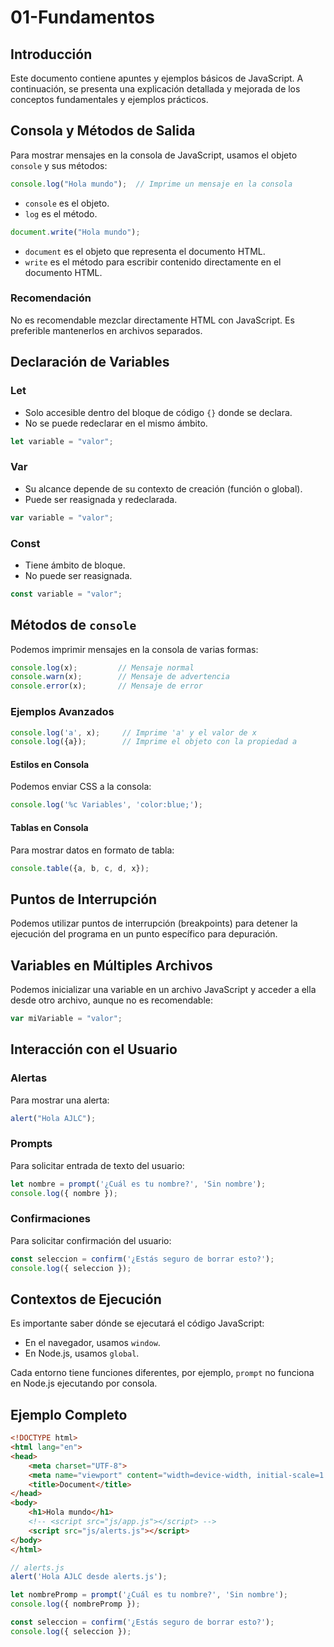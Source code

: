

# 01-Fundamentos

## Introducción

Este documento contiene apuntes y ejemplos básicos de JavaScript. A continuación, se presenta una explicación detallada y mejorada de los conceptos fundamentales y ejemplos prácticos.

## Consola y Métodos de Salida

Para mostrar mensajes en la consola de JavaScript, usamos el objeto `console` y sus métodos:

```javascript
console.log("Hola mundo");  // Imprime un mensaje en la consola
```
- `console` es el objeto.
- `log` es el método.

```javascript
document.write("Hola mundo");
```
- `document` es el objeto que representa el documento HTML.
- `write` es el método para escribir contenido directamente en el documento HTML.

### Recomendación

No es recomendable mezclar directamente HTML con JavaScript. Es preferible mantenerlos en archivos separados.

## Declaración de Variables

### Let

- Solo accesible dentro del bloque de código `{}` donde se declara.
- No se puede redeclarar en el mismo ámbito.

```javascript
let variable = "valor";
```

### Var

- Su alcance depende de su contexto de creación (función o global).
- Puede ser reasignada y redeclarada.

```javascript
var variable = "valor";
```

### Const

- Tiene ámbito de bloque.
- No puede ser reasignada.

```javascript
const variable = "valor";
```

## Métodos de `console`

Podemos imprimir mensajes en la consola de varias formas:

```javascript
console.log(x);         // Mensaje normal
console.warn(x);        // Mensaje de advertencia
console.error(x);       // Mensaje de error
```

### Ejemplos Avanzados

```javascript
console.log('a', x);     // Imprime 'a' y el valor de x
console.log({a});        // Imprime el objeto con la propiedad a
```

#### Estilos en Consola

Podemos enviar CSS a la consola:

```javascript
console.log('%c Variables', 'color:blue;');
```

#### Tablas en Consola

Para mostrar datos en formato de tabla:

```javascript
console.table({a, b, c, d, x});
```

## Puntos de Interrupción

Podemos utilizar puntos de interrupción (breakpoints) para detener la ejecución del programa en un punto específico para depuración.

## Variables en Múltiples Archivos

Podemos inicializar una variable en un archivo JavaScript y acceder a ella desde otro archivo, aunque no es recomendable:

```javascript
var miVariable = "valor";
```

## Interacción con el Usuario

### Alertas

Para mostrar una alerta:

```javascript
alert("Hola AJLC");
```

### Prompts

Para solicitar entrada de texto del usuario:

```javascript
let nombre = prompt('¿Cuál es tu nombre?', 'Sin nombre');
console.log({ nombre });
```

### Confirmaciones

Para solicitar confirmación del usuario:

```javascript
const seleccion = confirm('¿Estás seguro de borrar esto?');
console.log({ seleccion });
```

## Contextos de Ejecución

Es importante saber dónde se ejecutará el código JavaScript:

- En el navegador, usamos `window`.
- En Node.js, usamos `global`.

Cada entorno tiene funciones diferentes, por ejemplo, `prompt` no funciona en Node.js ejecutando por consola.

## Ejemplo Completo

```html
<!DOCTYPE html>
<html lang="en">
<head>
    <meta charset="UTF-8">
    <meta name="viewport" content="width=device-width, initial-scale=1.0">
    <title>Document</title>
</head>
<body>
    <h1>Hola mundo</h1>
    <!-- <script src="js/app.js"></script> -->
    <script src="js/alerts.js"></script>
</body>
</html>
```

```javascript
// alerts.js
alert('Hola AJLC desde alerts.js');

let nombrePromp = prompt('¿Cuál es tu nombre?', 'Sin nombre');
console.log({ nombrePromp });

const seleccion = confirm('¿Estás seguro de borrar esto?');
console.log({ seleccion });
```
